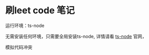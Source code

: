 # 刷leet code 笔记

运行环境：ts-node

无需安装任何环境，只需要全局安装ts-node, 详情请看 [ts-node](https://typestrong.org/ts-node/docs/usage) 官网，

模拟代码冲突
